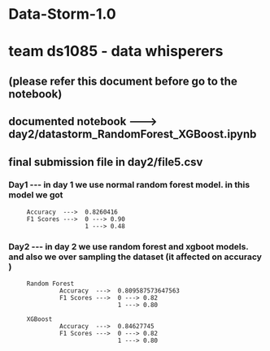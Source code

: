 # Data-Storm-1.0 
# team ds1085 - data whisperers  
## (please refer this document before go to the notebook)


## documented notebook ---> day2/datastorm_RandomForest_XGBoost.ipynb

## final submission file in day2/file5.csv



### Day1 --- in day 1 we use normal random forest model. in this model we got 
         
         Accuracy  --->  0.8260416
         F1 Scores --->  0 ---> 0.90
                         1 ---> 0.48
  
### Day2 --- in day 2 we use random forest and xgboot models. and also we over sampling the dataset (it affected on accuracy )

         Random Forest
                  Accuracy  --->  0.809587573647563
                  F1 Scores --->  0 ---> 0.82 
                                  1 ---> 0.80
         
         XGBoost
                  Accuracy  --->  0.84627745
                  F1 Scores --->  0 ---> 0.82 
                                  1 ---> 0.80         


